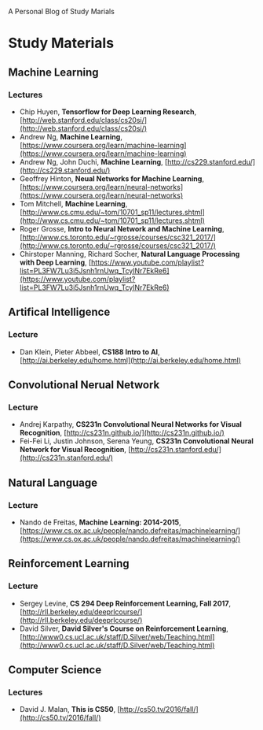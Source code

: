 A Personal Blog of Study Marials 

# Study Materials
## Machine Learning 
### Lectures
* Chip Huyen, **Tensorflow for Deep Learning Research**, [http://web.stanford.edu/class/cs20si/](http://web.stanford.edu/class/cs20si/)
* Andrew Ng, **Machine Learning**, [https://www.coursera.org/learn/machine-learning](https://www.coursera.org/learn/machine-learning)
* Andrew Ng, John Duchi, **Machine Learning**, [http://cs229.stanford.edu/](http://cs229.stanford.edu/)
* Geoffrey Hinton, **Neual Networks for Machine Learning**, [https://www.coursera.org/learn/neural-networks](https://www.coursera.org/learn/neural-networks)
* Tom Mitchell, **Machine Learning**, [http://www.cs.cmu.edu/~tom/10701_sp11/lectures.shtml](http://www.cs.cmu.edu/~tom/10701_sp11/lectures.shtml)
* Roger Grosse, **Intro to Neural Network and Machine Learning**, [http://www.cs.toronto.edu/~rgrosse/courses/csc321_2017/](http://www.cs.toronto.edu/~rgrosse/courses/csc321_2017/)
* Chirstoper Manning, Richard Socher, **Natural Language Processing with Deep Learning**, [https://www.youtube.com/playlist?list=PL3FW7Lu3i5Jsnh1rnUwq_TcylNr7EkRe6](https://www.youtube.com/playlist?list=PL3FW7Lu3i5Jsnh1rnUwq_TcylNr7EkRe6)

## Artifical Intelligence
### Lecture
* Dan Klein, Pieter Abbeel, **CS188 Intro to AI**, [http://ai.berkeley.edu/home.html](http://ai.berkeley.edu/home.html)

## Convolutional Nerual Network
### Lecture
* Andrej Karpathy, **CS231n Convolutional Neural Networks for Visual Recognition**, [http://cs231n.github.io/](http://cs231n.github.io/)
* Fei-Fei Li, Justin Johnson, Serena Yeung, **CS231n Convolutional Neural Network for Visual Recognition**, [http://cs231n.stanford.edu/](http://cs231n.stanford.edu/)

## Natural Language
### Lecture
* Nando de Freitas, **Machine Learning: 2014-2015**, [https://www.cs.ox.ac.uk/people/nando.defreitas/machinelearning/](https://www.cs.ox.ac.uk/people/nando.defreitas/machinelearning/)

## Reinforcement Learning
### Lecture
* Sergey Levine, **CS 294 Deep Reinforcement Learning, Fall 2017**, [http://rll.berkeley.edu/deeprlcourse/](http://rll.berkeley.edu/deeprlcourse/)
* David Silver, **David Silver's Course on Reinforcement Learning**, [http://www0.cs.ucl.ac.uk/staff/D.Silver/web/Teaching.html](http://www0.cs.ucl.ac.uk/staff/D.Silver/web/Teaching.html)

## Computer Science
### Lectures
* David J. Malan, **This is CS50**, [http://cs50.tv/2016/fall/](http://cs50.tv/2016/fall/)

